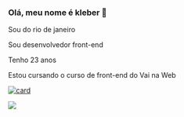 ### Olá, meu nome é kleber 👋
Sou do rio de janeiro

Sou desenvolvedor front-end

Tenho 23 anos 

Estou cursando o curso de front-end do Vai na Web

[![card](https://github-readme-stats.vercel.app/api?username=kleber-matos&theme=dark)](https://github.com/anuraghazra/github-readme-stats)


<img src="https://img.shields.io/badge/HTML5-E34F26?style=for-the-badge&logo=html5&logoColor=white" />


<!--
**kleber-matos/kleber-matos** is a ✨ _special_ ✨ repository because its `README.md` (this file) appears on your GitHub profile.

Here are some ideas to get you started:

- 🔭 I’m currently working on ...
- 🌱 I’m currently learning ...
- 👯 I’m looking to collaborate on ...
- 🤔 I’m looking for help with ...
- 💬 Ask me about ...
- 📫 How to reach me: ...
- 😄 Pronouns: ...
- ⚡ Fun fact: ...
-->
